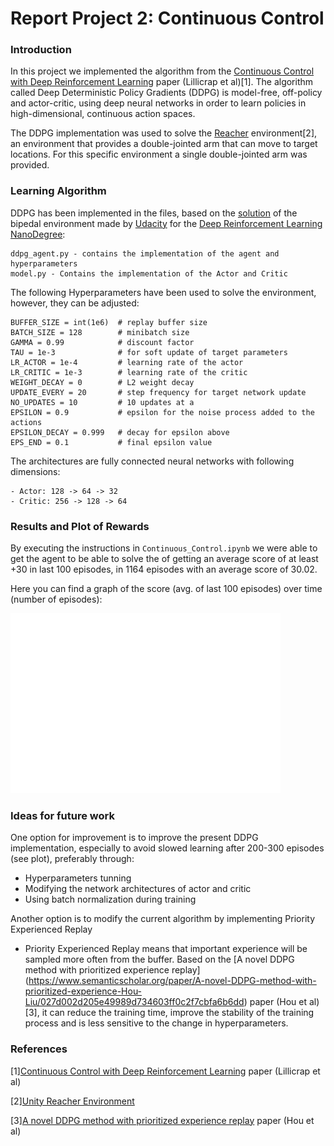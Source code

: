 # Report Project 2: Continuous Control

### Introduction
In this project we implemented the algorithm from the [Continuous Control with Deep Reinforcement Learning](https://arxiv.org/pdf/1509.02971.pdf) paper (Lillicrap et al)[1]. The algorithm called Deep Deterministic Policy Gradients (DDPG) is model-free, off-policy and actor-critic, using deep neural networks in order to learn policies in high-dimensional, continuous action spaces.

The DDPG implementation was used to solve the [Reacher](https://github.com/Unity-Technologies/ml-agents/blob/master/docs/Learning-Environment-Examples.md#reacher) environment[2], an environment that provides a double-jointed arm that can move to target locations. For this specific environment a single double-jointed arm was provided.

### Learning Algorithm
DDPG has been implemented in the files, based on the [solution](https://github.com/udacity/deep-reinforcement-learning/blob/55474449a112fa72323f484c4b7a498c8dc84be1/ddpg-bipedal) of the bipedal environment made by [Udacity](https://www.udacity.com) for the [Deep Reinforcement Learning NanoDegree](https://eu.udacity.com/course/deep-reinforcement-learning-nanodegree--nd893):

    ddpg_agent.py - contains the implementation of the agent and hyperparameters
    model.py - Contains the implementation of the Actor and Critic

The following Hyperparameters have been used to solve the environment, however, they can be adjusted:

	BUFFER_SIZE = int(1e6)  # replay buffer size
	BATCH_SIZE = 128        # minibatch size
	GAMMA = 0.99            # discount factor
	TAU = 1e-3              # for soft update of target parameters
	LR_ACTOR = 1e-4         # learning rate of the actor 
	LR_CRITIC = 1e-3        # learning rate of the critic
	WEIGHT_DECAY = 0        # L2 weight decay
	UPDATE_EVERY = 20       # step frequency for target network update
	NO_UPDATES = 10         # 10 updates at a 
	EPSILON = 0.9           # epsilon for the noise process added to the actions
	EPSILON_DECAY = 0.999   # decay for epsilon above
	EPS_END = 0.1           # final epsilon value

The architectures are fully connected neural networks with following dimensions:

    - Actor: 128 -> 64 -> 32
    - Critic: 256 -> 128 -> 64

### Results and Plot of Rewards
By executing the instructions in `Continuous_Control.ipynb` we were able to get the agent to be able to solve the of getting an average score of at least +30 in last 100 episodes, in 1164 episodes with an average score of 30.02.

Here you can find a graph of the score (avg. of last 100 episodes) over time (number of episodes):

![Training Scores](score_over_episodes.png)


### Ideas for future work
One option for improvement is to improve the present DDPG implementation, especially to avoid slowed learning after 200-300 episodes (see plot), preferably through:

- Hyperparameters tunning
- Modifying the network architectures of actor and critic
- Using batch normalization during training

Another option is to modify the current algorithm by implementing Priority Experienced Replay 

- Priority Experienced Replay means that important experience will be sampled more often from the buffer. Based on the [A novel DDPG method with prioritized experience replay] (https://www.semanticscholar.org/paper/A-novel-DDPG-method-with-prioritized-experience-Hou-Liu/027d002d205e49989d734603ff0c2f7cbfa6b6dd) paper (Hou et al)[3], it can reduce the training time, improve the stability of the training process and is less sensitive to the change in hyperparameters.

### References

[1][Continuous Control with Deep Reinforcement Learning](https://arxiv.org/pdf/1509.02971.pdf) paper (Lillicrap et al)

[2][Unity Reacher Environment](https://github.com/Unity-Technologies/ml-agents/blob/master/docs/Learning-Environment-Examples.md#reacher)

[3][A novel DDPG method with prioritized experience replay](https://www.semanticscholar.org/paper/A-novel-DDPG-method-with-prioritized-experience-Hou-Liu/027d002d205e49989d734603ff0c2f7cbfa6b6dd) paper (Hou et al)
